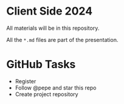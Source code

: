 # Client Side 2024

All materials will be in this repository.

All the `*.md` files are part of the presentation.

# GitHub Tasks

* Register
* Follow @pepe and star this repo
* Create project repository
